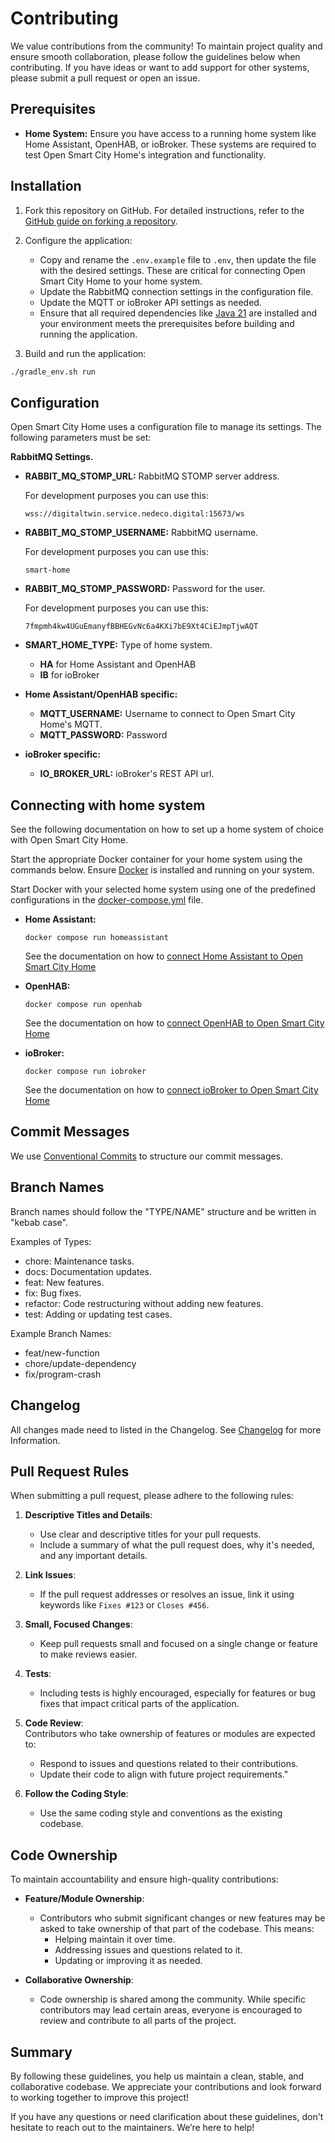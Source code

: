 # Contributing

We value contributions from the community! To maintain project quality and ensure smooth collaboration, please follow the guidelines below when contributing.
If you have ideas or want to add support for other systems, please submit a pull request or open an issue.

## Prerequisites
- **Home System:** Ensure you have access to a running home system like Home Assistant, OpenHAB, or ioBroker. These systems are required to test Open Smart City Home's integration and functionality.

## Installation
1. Fork this repository on GitHub. For detailed instructions, refer to the [GitHub guide on forking a repository](https://docs.github.com/en/pull-requests/collaborating-with-pull-requests/working-with-forks/fork-a-repo).

2. Configure the application:
    - Copy and rename the `.env.example` file to `.env`, then update the file with the desired settings. These are critical for connecting Open Smart City Home to your home system.
    - Update the RabbitMQ connection settings in the configuration file.
    - Update the MQTT or ioBroker API settings as needed.
    - Ensure that all required dependencies like [Java 21](https://www.oracle.com/de/java/technologies/downloads/#java21) are installed and your environment meets the prerequisites before building and running the application.

3. Build and run the application:
```bash
./gradle_env.sh run
```


## Configuration
Open Smart City Home uses a configuration file to manage its settings. The following parameters must be set:

**RabbitMQ Settings.**

- **RABBIT_MQ_STOMP_URL:** RabbitMQ STOMP server address.
    
    For development purposes you can use this:
    ```
    wss://digitaltwin.service.nedeco.digital:15673/ws
    ```

- **RABBIT_MQ_STOMP_USERNAME:** RabbitMQ username.
    
    For development purposes you can use this:
    ```
    smart-home
    ```

- **RABBIT_MQ_STOMP_PASSWORD:** Password for the user.
    
    For development purposes you can use this:
    ```
    7fmpmh4kw4UGuEmanyfBBHEGvNc6a4KXi7bE9Xt4CiEJmpTjwAQT
    ```

- **SMART_HOME_TYPE:** Type of home system.
    - **HA** for Home Assistant and OpenHAB
    - **IB** for ioBroker
- **Home Assistant/OpenHAB specific:**
  - **MQTT_USERNAME:** Username to connect to Open Smart City Home's MQTT.
  - **MQTT_PASSWORD:** Password
- **ioBroker specific:**
  - **IO_BROKER_URL:** ioBroker's REST API url.


## Connecting with home system

See the following documentation on how to set up a home system of choice with Open Smart City Home.

Start the appropriate Docker container for your home system using the commands below. Ensure [Docker](https://docs.docker.com/get-started/introduction/) is installed and running on your system.

Start Docker with your selected home system using one of the predefined configurations in the [docker-compose.yml](/docker-compose.yml) file.

- **Home Assistant:** 
    ```
    docker compose run homeassistant
    ```
    See the documentation on how to [connect Home Assistant to Open Smart City Home](/documentation/homesystem/HOMEASSISTANT.md)

- **OpenHAB:** 
    ```
    docker compose run openhab
    ```
    See the documentation on how to [connect OpenHAB to Open Smart City Home](/documentation/homesystem/OPENHAB.md)

- **ioBroker:** 
    ```
    docker compose run iobroker
    ```
    See the documentation on how to [connect ioBroker to Open Smart City Home](/documentation/homesystem/IOBROKER.md)

## Commit Messages
We use [Conventional Commits](https://www.conventionalcommits.org/en/v1.0.0/) to structure our commit messages.

## Branch Names
Branch names should follow the "TYPE/NAME" structure and be written in "kebab case".

Examples of Types:
- chore: Maintenance tasks.
- docs: Documentation updates.
- feat: New features.
- fix: Bug fixes.
- refactor: Code restructuring without adding new features.
- test: Adding or updating test cases.

Example Branch Names:
- feat/new-function
- chore/update-dependency
- fix/program-crash

## Changelog
All changes made need to listed in the Changelog. See [Changelog](/CHANGELOG.md) for more Information.

## Pull Request Rules  

When submitting a pull request, please adhere to the following rules:  

1. **Descriptive Titles and Details**:  
   - Use clear and descriptive titles for your pull requests.  
   - Include a summary of what the pull request does, why it's needed, and any important details.  

2. **Link Issues**:  
   - If the pull request addresses or resolves an issue, link it using keywords like `Fixes #123` or `Closes #456`.  

3. **Small, Focused Changes**:  
   - Keep pull requests small and focused on a single change or feature to make reviews easier.  

4. **Tests**:  
   - Including tests is highly encouraged, especially for features or bug fixes that impact critical parts of the application.

5. **Code Review**:  
   Contributors who take ownership of features or modules are expected to:
    - Respond to issues and questions related to their contributions.
    - Update their code to align with future project requirements." 

6. **Follow the Coding Style**:  
   - Use the same coding style and conventions as the existing codebase.  

## Code Ownership  

To maintain accountability and ensure high-quality contributions:  

- **Feature/Module Ownership**:  
   - Contributors who submit significant changes or new features may be asked to take ownership of that part of the codebase. This means:  
     - Helping maintain it over time.  
     - Addressing issues and questions related to it.  
     - Updating or improving it as needed.  

- **Collaborative Ownership**:  
   - Code ownership is shared among the community. While specific contributors may lead certain areas, everyone is encouraged to review and contribute to all parts of the project.  

## Summary  

By following these guidelines, you help us maintain a clean, stable, and collaborative codebase. We appreciate your contributions and look forward to working together to improve this project!

If you have any questions or need clarification about these guidelines, don't hesitate to reach out to the maintainers. We’re here to help!
